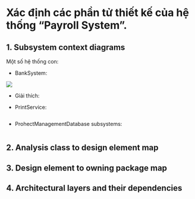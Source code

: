 # Xác định các phần tử thiết kế của hệ thống “Payroll System”.
## 1. Subsystem context diagrams
Một số hệ thống con:
- BankSystem:

![](https://www.planttext.com/api/plantuml/png/h9512i8m44NtESNGLGNJwhQ855rr9tY2aAOOsYObcGf5FPaBZ-GLR5eggTswoGJ-dyV_pFlvIYqoWsrT4LunQ-74EgEhwgWLkYaCt0X078Df5JIZ6Ax8Wn2fK9Y2SG7PWQdot5aKzU3EHQEjn93rC7uHl4nW-gsXNzFEdu1xCrLeKpEKMWtGCSI_UPFRmtj6GfQbWqqKRGEWT3zhbq0kZU0uHR8mS2rS9IE-SNUdrAinqnpqc-XNM6HBXShxytm0003__mC0)

  - Giải thích:  

- PrintService:

![]()

- ProhectManagementDatabase subsystems:

![]()
## 2. Analysis class to design element map
## 3. Design element to owning package map
## 4. Architectural layers and their dependencies

